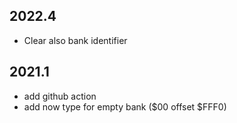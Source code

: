 ## 2022.4

* Clear also bank identifier

##  2021.1

* add github action
* add now type for empty bank ($00 offset $FFF0)
